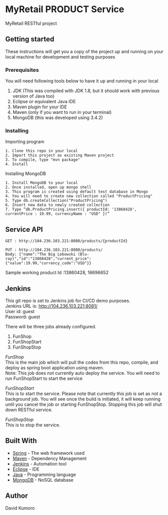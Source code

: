 # MyRetail PRODUCT Service
MyRetail RESTful project

## Getting started
These instructions will get you a copy of the project up and running on your local machine for development and testing purposes  
  
### Prerequisites
You will need following tools below to have it up and running in your local  
1. JDK (This was compiled with JDK 1.8, but it should work with previous version of Java too)  
2. Eclipse or equivalent Java IDE  
3. Maven plugin for your IDE  
4. Maven (only if you want to run in your terminal)  
5. MongoDB (this was developed using 3.4.2)  

### Installing
 Importing program
```
1. Clone this repo in your local  
2. Import this project as existing Maven project
3. To compile, type "mvn package"
4. Install 
```
   
Installing MongoDB
```
1. Install MongoDB to your local  
2. Once installed, open up mongo shell   
3. This program is created using default test database in Mongo  
4. You will need to create new collection called "ProductPricing"  
5. Type db.createCollection("ProductPricing")  
6. Insert new data to newly created collection  
7. Type “db.ProductPricing.insert({ productId: '13860428', currentPrice : 19.99, currencyName : "USD" })”  
```

## Service API
```
GET : http://104.236.103.221:8080/products/{productId}  
```

```
PUT : http://104.236.103.221:8080/products/  
Body: {"name":"The Big Lebowski (Blu-ray)","id":"13860428","current_price":{"value":19.99,"currency_code":"USD"}}  
```

Sample working product Id :13860428, 16696652 


## Jenkins
This git repo is set to Jenkins job for CI/CD demo purposes.  
Jenkins URL is: http://104.236.103.221:8081/  
User id: guest  
Password: guest  
  
There will be three jobs already configured.  
1. FunShop  
2. FunShopStart  
3. FunShopStop  

<i>FunShop</i>  
This is the main job which will pull the codes from this repo, compile, and deploy as spring boot application using maven.  
Note: This job does not currently auto deploy the service. You will need to run FunShopStart to start the service  
  
<i>FunShopStart</i>  
This is to start the service. Please note that currently this job is set as not a background job. You will see once the build is initiated, it will keep running until you cancel the job or starting FunShopStop. Stopping this job will shut down RESTful service.  

<i>FunShopStop</i>  
This is to stop the service.  

## Built With  
  
* [Spring](http://www.spring.io) - The web framework used  
* [Maven](https://maven.apache.org/) - Dependency Management  
* [Jenkins](https://jenkins.io) - Automation tool  
* [Eclipse](https://eclipse.org) - IDE  
* [Java](https://www.oracle.com/java) - Programming language  
* [MongoDB](https://www.mongodb.com) - NoSQL database  




## Author
David Kumoro  
